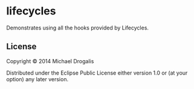 # lifecycles

Demonstrates using all the hooks provided by Lifecycles.

## License

Copyright © 2014 Michael Drogalis

Distributed under the Eclipse Public License either version 1.0 or (at
your option) any later version.
